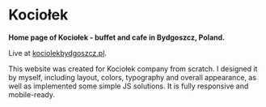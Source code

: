 # Kociołek

**Home page of Kociołek - buffet and cafe in Bydgoszcz, Poland.**

Live at [kociolekbydgoszcz.pl](https://kociolekbydgoszcz.pl/).

This website was created for Kociołek company from scratch. I designed it by myself, including layout, colors, typography and overall appearance, as well as implemented some simple JS solutions. It is fully responsive and mobile-ready.
